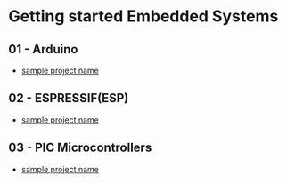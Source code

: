 # Getting started Embedded Systems

## 01 - Arduino
- [sample project name](Arduino/Singleton%20Pattern)

## 02 - ESPRESSIF(ESP)
- [sample project name](Patterns%20Demos/01%20-%20CREATIONAL/Singleton%20Pattern)

## 03 - PIC Microcontrollers
- [sample project name](PIC%20Microcontrollers/01%20-%20CREATIONAL/Singleton%20Pattern)
